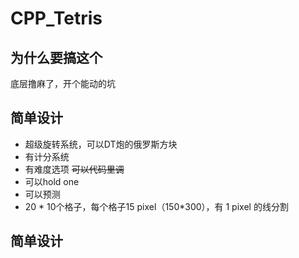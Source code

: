 # CPP_Tetris


## 为什么要搞这个

底层撸麻了，开个能动的坑

## 简单设计

- 超级旋转系统，可以DT炮的俄罗斯方块
- 有计分系统
- 有难度选项 ~~可以代码里调~~
- 可以hold one
- 可以预测
- 20 * 10个格子，每个格子15 pixel（150*300），有 1 pixel 的线分割

## 简单设计

